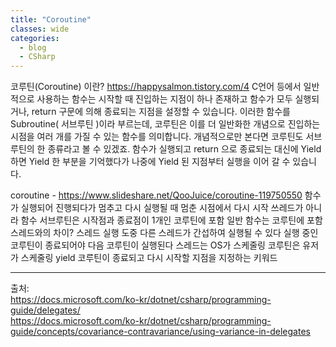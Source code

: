 ```yaml
---
title: "Coroutine"
classes: wide
categories: 
  - blog
  - CSharp
---
```

   

코루틴(Coroutine) 이란? https://happysalmon.tistory.com/4
C언어 등에서 일반적으로 사용하는 함수는 시작할 때 진입하는 지점이 하나 존재하고 함수가 모두 실행되거나, return 구문에 의해 종료되는 지점을 설정할 수 있습니다.
이러한 함수를 Subroutine( 서브루틴 )이라 부르는데, 코루틴은 이를 더 일반화한 개념으로 진입하는 시점을 여러 개를 가질 수 있는 함수를 의미합니다. 개념적으로만 본다면 코루틴도 서브루틴의 한 종류라고 볼 수 있겠죠.
함수가 실행되고 return 으로 종료되는 대신에 Yield 하면 Yield 한 부분을 기억했다가 나중에 Yield 된 지점부터 실행을 이어 갈 수 있습니다.

coroutine - https://www.slideshare.net/QooJuice/coroutine-119750550
함수가 실행되어 진행되다가 멈추고 다시 실행될 때 멈춘 시점에서 다시 시작
쓰레드가 아니라 함수
서브루틴은 시작점과 종료점이 1개인 코루틴에 포함
일반 함수는 코루틴에 포함
스레드와의 차이?
스레드 실행 도중 다른 스레드가 간섭하여 실행될 수 있다
실행 중인 코루틴이 종료되어야 다음 코루틴이 실행된다
스레드는 OS가 스케줄링
코루틴은 유저가 스케줄링
yield
코루틴이 종료되고 다시 시작할 지점을 지정하는 키워드


  
---  
출처:   
<https://docs.microsoft.com/ko-kr/dotnet/csharp/programming-guide/delegates/>  
<https://docs.microsoft.com/ko-kr/dotnet/csharp/programming-guide/concepts/covariance-contravariance/using-variance-in-delegates>
